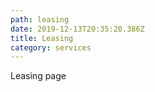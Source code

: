 ```yaml
---
path: leasing
date: 2019-12-13T20:35:20.386Z
title: Leasing
category: services
---
```

Leasing page
